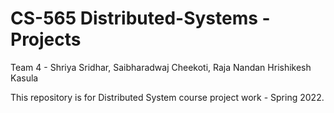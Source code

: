 # CS-565 Distributed-Systems - Projects


Team 4 - Shriya Sridhar, Saibharadwaj Cheekoti, Raja Nandan Hrishikesh Kasula

This repository is for Distributed System course project work - Spring 2022.
